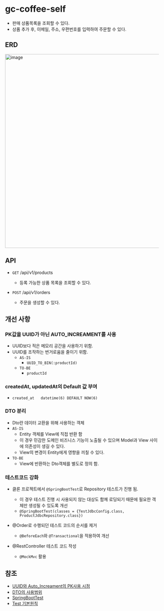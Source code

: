 # gc-coffee-self

- 판매 상품목록을 조회할 수 있다.
- 상품 추가 후, 이메일, 주소, 우편번호를 입력하여 주문할 수 있다.

## ERD
<img width="635" alt="image" src="https://user-images.githubusercontent.com/26343023/167268126-d85b150f-4531-4059-9c76-275f4903c93f.png">

## API

- `GET` /api/v1/products
  - 등록 가능한 상품 목록을 조회할 수 있다.

- `POST` /api/v1/orders
  - 주문을 생성할 수 있다.


## 개선 사항

### PK값을 UUID가 아닌 AUTO_INCREAMENT를 사용
- UUID보다 적은 메모리 공간을 사용하기 위함.
- UUID를 조작하는 번거로움을 줄이기 위함.
  - `AS-IS`
    - `UUID_TO_BIN(:productId)`
  - `TO-BE`
    - `productId`

### createdAt, updatedAt의 Default 값 부여
- `created_at   datetime(6) DEFAULT NOW(6)`

### DTO 분리
- Dto란 데이터 교환을 위해 사용하는 객체
- `AS-IS` 
  - Entity 객체를 View에 직접 반환 함
  - 이 경우 민감한 도메인 비즈니스 기능이 노출될 수 있으며 Model과 View 사이에 의존성이 생길 수 있다.
  - View의 변경이 Entity에게 영향을 끼칠 수 있다.
- `TO-BE`
  - View에 반환하는 Dto객체를 별도로 정의 함.

### 테스트코드 강화
- 클론 프로젝트에서 `@SpringBootTest`로 Repository 테스트가 진행 됨.
  - 이 경우 테스트 진행 시 사용되지 않는 대상도 함께 로딩되기 때문에 필요한 객체만 생성될 수 있도록 개선
  - `@SpringBootTest(classes = {TestJdbcConfig.class, ProductJdbcRepository.class})`

- @Order로 수행되던 테스트 코드의 순서를 제거
  - `@BeforeEach`와 `@Transactional`을 적용하여 개선

- @RestController 테스트 코드 작성
  - `@MockMvc` 활용
  
## 참조

- [UUID와 Auto_Increament의 PK사용 시점](https://americanopeople.tistory.com/378)
- [DTO의 사용범위](https://tecoble.techcourse.co.kr/post/2021-04-25-dto-layer-scope/)
- [SpringBootTest](https://meetup.toast.com/posts/124)
- [Test 기본원칙](https://tech.buzzvil.com/handbook/test-principles/)

